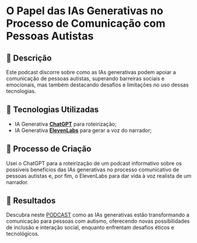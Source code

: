 # O Papel das IAs Generativas no Processo de Comunicação com Pessoas Autistas

## 📒 Descrição
Este podcast discorre sobre como as IAs generativas podem apoiar a comunicação de pessoas autistas, superando barreiras sociais e emocionais, mas também destacando desafios e limitações no uso dessas tecnologias.

## 🤖 Tecnologias Utilizadas
- IA Generativa **[ChatGPT](https://chat.openai.com)** para roteirização;
- IA Generativa **[ElevenLabs](https://elevenlabs.io/)** para gerar a voz do narrador;

## 🧐 Processo de Criação
Usei o ChatGPT para a roteirização de um podcast informativo sobre os possíveis benefícios das IAs generativas no processo comunicativo de pessoas autistas e, por fim, o ElevenLabs para dar vida à voz realista de um narrador.

## 🚀 Resultados
Descubra neste [PODCAST](https://github.com/user-attachments/assets/79ed63ee-519f-4d05-8ce9-f688ce0fb6b3) como as IAs generativas estão transformando a comunicação para pessoas com autismo, oferecendo novas possibilidades de inclusão e interação social, enquanto enfrentam desafios éticos e tecnológicos.
